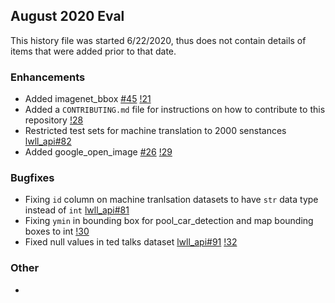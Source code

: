 ## August 2020 Eval

This history file was started 6/22/2020, thus does not contain details of items that were added prior to that date.

### Enhancements

-   Added imagenet_bbox [#45](https://gitlab.lollllz.com/lwll/dataset_prep/-/issues/45) [!21](https://gitlab.lollllz.com/lwll/dataset_prep/-/merge_requests/21)
-   Added a `CONTRIBUTING.md` file for instructions on how to contribute to this repository [!28](https://gitlab.lollllz.com/lwll/dataset_prep/-/merge_requests/28)
-   Restricted test sets for machine translation to 2000 senstances [lwll_api#82](https://gitlab.lollllz.com/lwll/lwll_api/-/issues/82)
-   Added google_open_image [#26](https://gitlab.lollllz.com/lwll/dataset_prep/-/issues/26) [!29](https://gitlab.lollllz.com/lwll/dataset_prep/-/merge_requests/29)

### Bugfixes

-   Fixing `id` column on machine tranlsation datasets to have `str` data type instead of `int` [lwll_api#81](https://gitlab.lollllz.com/lwll/lwll_api/-/issues/81)
-   Fixing `ymin` in bounding box for pool_car_detection and map bounding boxes to int [!30](https://gitlab.lollllz.com/lwll/dataset_prep/-/merge_requests/30)
-   Fixed null values in ted talks dataset [lwll_api#91](https://gitlab.lollllz.com/lwll/lwll_api/-/issues/91) [!32](https://gitlab.lollllz.com/lwll/dataset_prep/-/merge_requests/32)

### Other

-
